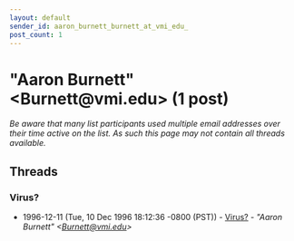 ```yaml
---
layout: default
sender_id: aaron_burnett_burnett_at_vmi_edu_
post_count: 1
---
```


# "Aaron Burnett" <Burnett<span>@</span>vmi.edu> (1 post)

_Be aware that many list participants used multiple email addresses over their time active on the list. As such this page may not contain all threads available._

## Threads

### Virus?
+ 1996-12-11 (Tue, 10 Dec 1996 18:12:36 -0800 (PST)) - [Virus?](/archive/1996/12/40d68e9312b06591afeea26efde8468753ade1d0c1df8822b0203954acc3dd7f) - _"Aaron Burnett" \<Burnett@vmi.edu\>_

